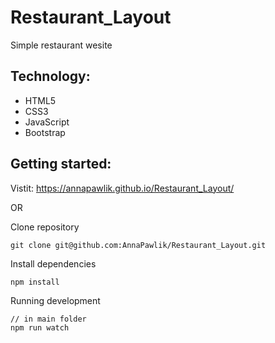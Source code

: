 # Restaurant_Layout

Simple restaurant wesite

## Technology:
- HTML5
- CSS3
- JavaScript
- Bootstrap

## Getting started:

Vistit: https://annapawlik.github.io/Restaurant_Layout/

OR 

Clone repository
```
git clone git@github.com:AnnaPawlik/Restaurant_Layout.git
```

Install dependencies
```
npm install
```

Running development
```
// in main folder
npm run watch
```
